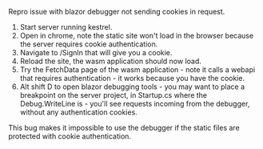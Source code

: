 Repro issue with blazor debugger not sending cookies in request.

1. Start server running kestrel.
2. Open in chrome, note the static site won't load in the browser because the server requires cookie authentication.
3. Navigate to /SignIn that will give you a cookie.
4. Reload the site, the wasm application should now load.
5. Try the FetchData page of the wasm application - note it calls a webapi that requires authentication - it works because you have the cookie.
6. Alt shift D to open blazor debugging tools - you may want to place a breakpoint on the server project, in Startup.cs where the Debug.WriteLine is - you'll see requests incoming from the debugger, without any authentication cookies.

This bug makes it impossible to use the debugger if the static files are protected with cookie authentication.

